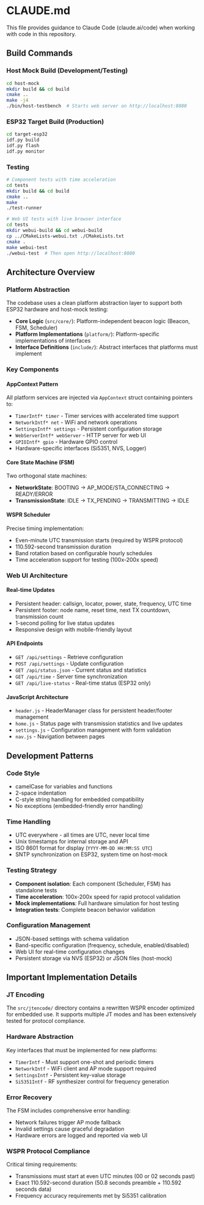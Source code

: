 # CLAUDE.md

This file provides guidance to Claude Code (claude.ai/code) when working with code in this repository.

## Build Commands

### Host Mock Build (Development/Testing)
```bash
cd host-mock
mkdir build && cd build
cmake ..
make -j4
./bin/host-testbench  # Starts web server on http://localhost:8080
```

### ESP32 Target Build (Production)
```bash
cd target-esp32
idf.py build
idf.py flash
idf.py monitor
```

### Testing
```bash
# Component tests with time acceleration
cd tests
mkdir build && cd build
cmake ..
make
./test-runner

# Web UI tests with live browser interface
cd tests
mkdir webui-build && cd webui-build
cp ../CMakeLists-webui.txt ./CMakeLists.txt
cmake .
make webui-test
./webui-test  # Then open http://localhost:8080
```

## Architecture Overview

### Platform Abstraction
The codebase uses a clean platform abstraction layer to support both ESP32 hardware and host-mock testing:

- **Core Logic** (`src/core/`): Platform-independent beacon logic (Beacon, FSM, Scheduler)
- **Platform Implementations** (`platform/`): Platform-specific implementations of interfaces
- **Interface Definitions** (`include/`): Abstract interfaces that platforms must implement

### Key Components

#### AppContext Pattern
All platform services are injected via `AppContext` struct containing pointers to:
- `TimerIntf* timer` - Timer services with accelerated time support
- `NetworkIntf* net` - WiFi and network operations  
- `SettingsIntf* settings` - Persistent configuration storage
- `WebServerIntf* webServer` - HTTP server for web UI
- `GPIOIntf* gpio` - Hardware GPIO control
- Hardware-specific interfaces (Si5351, NVS, Logger)

#### Core State Machine (FSM)
Two orthogonal state machines:
- **NetworkState**: BOOTING → AP_MODE/STA_CONNECTING → READY/ERROR
- **TransmissionState**: IDLE → TX_PENDING → TRANSMITTING → IDLE

#### WSPR Scheduler
Precise timing implementation:
- Even-minute UTC transmission starts (required by WSPR protocol)
- 110.592-second transmission duration
- Band rotation based on configurable hourly schedules
- Time acceleration support for testing (100x-200x speed)

### Web UI Architecture

#### Real-time Updates
- Persistent header: callsign, locator, power, state, frequency, UTC time
- Persistent footer: node name, reset time, next TX countdown, transmission count
- 1-second polling for live status updates
- Responsive design with mobile-friendly layout

#### API Endpoints
- `GET /api/settings` - Retrieve configuration
- `POST /api/settings` - Update configuration  
- `GET /api/status.json` - Current status and statistics
- `GET /api/time` - Server time synchronization
- `GET /api/live-status` - Real-time status (ESP32 only)

#### JavaScript Architecture
- `header.js` - HeaderManager class for persistent header/footer management
- `home.js` - Status page with transmission statistics and live updates
- `settings.js` - Configuration management with form validation
- `nav.js` - Navigation between pages

## Development Patterns

### Code Style
- camelCase for variables and functions
- 2-space indentation
- C-style string handling for embedded compatibility
- No exceptions (embedded-friendly error handling)

### Time Handling
- UTC everywhere - all times are UTC, never local time
- Unix timestamps for internal storage and API
- ISO 8601 format for display (`YYYY-MM-DD HH:MM:SS UTC`)
- SNTP synchronization on ESP32, system time on host-mock

### Testing Strategy
- **Component isolation**: Each component (Scheduler, FSM) has standalone tests
- **Time acceleration**: 100x-200x speed for rapid protocol validation
- **Mock implementations**: Full hardware simulation for host testing
- **Integration tests**: Complete beacon behavior validation

### Configuration Management
- JSON-based settings with schema validation
- Band-specific configuration (frequency, schedule, enabled/disabled)
- Web UI for real-time configuration changes
- Persistent storage via NVS (ESP32) or JSON files (host-mock)

## Important Implementation Details

### JT Encoding
The `src/jtencode/` directory contains a rewritten WSPR encoder optimized for embedded use. It supports multiple JT modes and has been extensively tested for protocol compliance.

### Hardware Abstraction
Key interfaces that must be implemented for new platforms:
- `TimerIntf` - Must support one-shot and periodic timers
- `NetworkIntf` - WiFi client and AP mode support required
- `SettingsIntf` - Persistent key-value storage
- `Si5351Intf` - RF synthesizer control for frequency generation

### Error Recovery
The FSM includes comprehensive error handling:
- Network failures trigger AP mode fallback
- Invalid settings cause graceful degradation
- Hardware errors are logged and reported via web UI

### WSPR Protocol Compliance
Critical timing requirements:
- Transmissions must start at even UTC minutes (00 or 02 seconds past)
- Exact 110.592-second duration (50.8 seconds preamble + 110.592 seconds data)
- Frequency accuracy requirements met by Si5351 calibration
